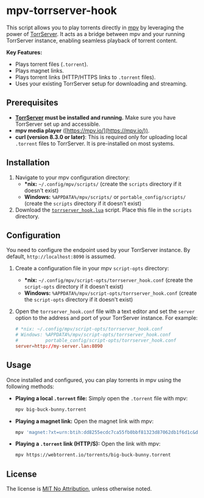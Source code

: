 # mpv-torrserver-hook

This script allows you to play torrents directly in [mpv](https://mpv.io/) by leveraging the power of [TorrServer](https://github.com/YouROK/TorrServer). It acts as a bridge between mpv and your running TorrServer instance, enabling seamless playback of torrent content.

**Key Features:**

- Plays torrent files (`.torrent`).
- Plays magnet links.
- Plays torrent links (HTTP/HTTPS links to `.torrent` files).
- Uses your existing TorrServer setup for downloading and streaming.

## Prerequisites

- **[TorrServer](https://github.com/YouROK/TorrServer) must be installed and running.** Make sure you have TorrServer set up and accessible.
- **mpv media player** ([https://mpv.io/](https://mpv.io/)).
- **curl (version 8.3.0 or later)**: This is required only for uploading local `.torrent` files to TorrServer. It is pre-installed on most systems.

## Installation

1.  Navigate to your mpv configuration directory:
    - **\*nix:** `~/.config/mpv/scripts/` (create the `scripts` directory if it doesn't exist)
    - **Windows:** `%APPDATA%/mpv/scripts/` or `portable_config/scripts/` (create the `scripts` directory if it doesn't exist)
2.  Download the [`torrserver_hook.lua`](./torrserver_hook.lua) script. Place this file in the `scripts` directory.

## Configuration

You need to configure the endpoint used by your TorrServer instance. By default, `http://localhost:8090` is assumed.

1.  Create a configuration file in your mpv `script-opts` directory:
    - **\*nix:** `~/.config/mpv/script-opts/torrserver_hook.conf` (create the `script-opts` directory if it doesn't exist)
    - **Windows:** `%APPDATA%/mpv/script-opts/torrserver_hook.conf` (create the `script-opts` directory if it doesn't exist)
2.  Open the `torrserver_hook.conf` file with a text editor and set the `server` option to the address and port of your TorrServer instance. For example:

    ```conf
    # *nix: ~/.config/mpv/script-opts/torrserver_hook.conf
    # Windows: %APPDATA%/mpv/script-opts/torrserver_hook.conf
    #          portable_config/script-opts/torrserver_hook.conf
    server=http://my-server.lan:8090
    ```

## Usage

Once installed and configured, you can play torrents in mpv using the following methods:

- **Playing a local `.torrent` file:** Simply open the `.torrent` file with mpv:
  ```bash
  mpv big-buck-bunny.torrent
  ```
- **Playing a magnet link:** Open the magnet link with mpv:
  ```bash
  mpv 'magnet:?xt=urn:btih:dd8255ecdc7ca55fb0bbf81323d87062db1f6d1c&dn=Big+Buck+Bunny&tr=udp%3A%2F%2Fexplodie.org%3A6969&tr=udp%3A%2F%2Ftracker.coppersurfer.tk%3A6969&tr=udp%3A%2F%2Ftracker.empire-js.us%3A1337&tr=udp%3A%2F%2Ftracker.leechers-paradise.org%3A6969&tr=udp%3A%2F%2Ftracker.opentrackr.org%3A1337&tr=wss%3A%2F%2Ftracker.btorrent.xyz&tr=wss%3A%2F%2Ftracker.fastcast.nz&tr=wss%3A%2F%2Ftracker.openwebtorrent.com&ws=https%3A%2F%2Fwebtorrent.io%2Ftorrents%2F&xs=https%3A%2F%2Fwebtorrent.io%2Ftorrents%2Fbig-buck-bunny.torrent'
  ```
- **Playing a `.torrent` link (HTTP/S):** Open the link with mpv:
  ```bash
  mpv https://webtorrent.io/torrents/big-buck-bunny.torrent
  ```

## License

The license is [MIT No Attribution](./LICENSE), unless otherwise noted.
